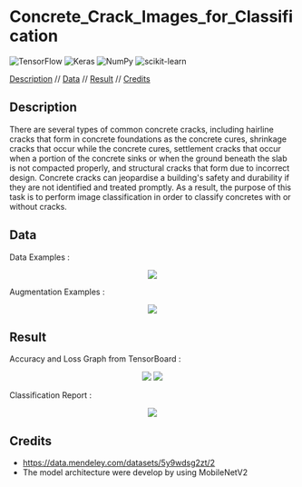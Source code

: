 # Concrete_Crack_Images_for_Classification
 
![TensorFlow](https://img.shields.io/badge/TensorFlow-%23FF6F00.svg?style=for-the-badge&logo=TensorFlow&logoColor=white)
![Keras](https://img.shields.io/badge/Keras-%23D00000.svg?style=for-the-badge&logo=Keras&logoColor=white)
![NumPy](https://img.shields.io/badge/numpy-%23013243.svg?style=for-the-badge&logo=numpy&logoColor=white)
![scikit-learn](https://img.shields.io/badge/scikit--learn-%23F7931E.svg?style=for-the-badge&logo=scikit-learn&logoColor=white)


[Description](https://github.com/deenazati08/Concrete-Crack-Images-for-Classification#description) // [Data](https://github.com/deenazati08/Concrete-Crack-Images-for-Classification#data) // [Result](https://github.com/deenazati08/Concrete-Crack-Images-for-Classification#result) // [Credits](https://github.com/deenazati08/Concrete-Crack-Images-for-Classification#credits)


## Description

There are several types of common concrete cracks, including hairline cracks that form in concrete foundations as the concrete cures, shrinkage cracks that occur while the concrete cures, settlement cracks that occur when a portion of the concrete sinks or when the ground beneath the slab is not compacted properly, and structural cracks that form due to incorrect design. Concrete cracks can jeopardise a building's safety and durability if they are not identified and treated promptly. As a result, the purpose of this task is to perform image classification in order to classify concretes with or without cracks.

## Data

Data Examples :
<p align="center">        
<img src="https://user-images.githubusercontent.com/120104404/208383462-24a32c40-d07d-4ed5-a2ff-7e124c488327.jpg">
</p>

Augmentation Examples :
<p align="center">        
<img src="https://user-images.githubusercontent.com/120104404/208383654-9ca3df67-fc95-49c7-8d30-4558123ee7de.jpg">
</p>

## Result

Accuracy and Loss Graph from TensorBoard :
<p align="center">        
<img src="https://user-images.githubusercontent.com/120104404/208383093-b35b10db-0d50-4394-8b4f-2276341a0f2a.jpg">
<img src="https://user-images.githubusercontent.com/120104404/208383176-56b7e698-457a-4ebf-b77f-070117822b4c.jpg">
</p>

Classification Report :
<p align="center">        
<img src="https://user-images.githubusercontent.com/120104404/208383829-8adeacc4-2d70-4c51-9fff-9fc602091d6a.jpg">
</p>

## Credits

- https://data.mendeley.com/datasets/5y9wdsg2zt/2
- The model architecture were develop by using MobileNetV2
